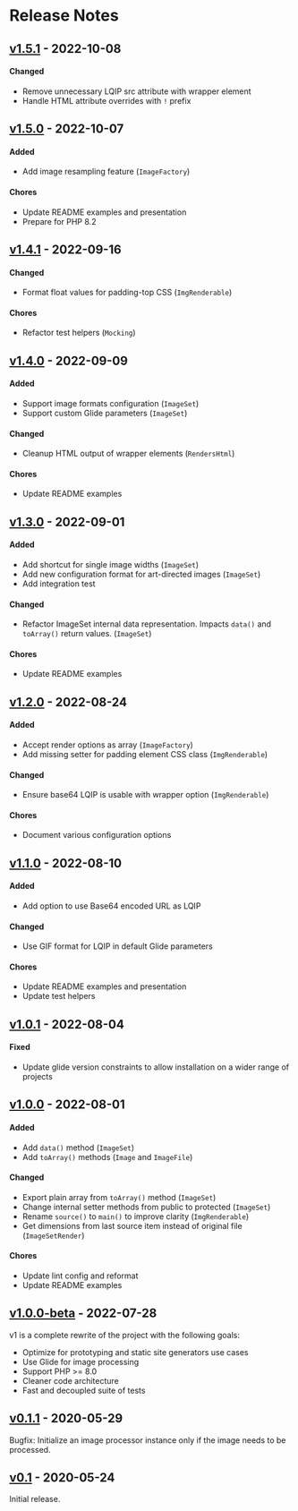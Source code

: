 # Release Notes


## [v1.5.1](https://github.com/pboivin/flou/compare/v1.5.0...v1.5.1) - 2022-10-08

#### Changed

- Remove unnecessary LQIP src attribute with wrapper element
- Handle HTML attribute overrides with `!` prefix


## [v1.5.0](https://github.com/pboivin/flou/compare/v1.4.1...v1.5.0) - 2022-10-07

#### Added

- Add image resampling feature (`ImageFactory`)

#### Chores

- Update README examples and presentation
- Prepare for PHP 8.2


## [v1.4.1](https://github.com/pboivin/flou/compare/v1.4.0...v1.4.1) - 2022-09-16

#### Changed

- Format float values for padding-top CSS (`ImgRenderable`)

#### Chores

- Refactor test helpers (`Mocking`)


## [v1.4.0](https://github.com/pboivin/flou/compare/v1.3.0...v1.4.0) - 2022-09-09

#### Added

- Support image formats configuration (`ImageSet`)
- Support custom Glide parameters (`ImageSet`)

#### Changed

- Cleanup HTML output of wrapper elements (`RendersHtml`)

#### Chores

- Update README examples


## [v1.3.0](https://github.com/pboivin/flou/compare/v1.2.0...v1.3.0) - 2022-09-01

#### Added

- Add shortcut for single image widths (`ImageSet`)
- Add new configuration format for art-directed images (`ImageSet`)
- Add integration test

#### Changed

- Refactor ImageSet internal data representation. Impacts `data()` and `toArray()` return values. (`ImageSet`)

#### Chores

- Update README examples


## [v1.2.0](https://github.com/pboivin/flou/compare/v1.1.0...v1.2.0) - 2022-08-24

#### Added

- Accept render options as array (`ImageFactory`)
- Add missing setter for padding element CSS class (`ImgRenderable`)

#### Changed

- Ensure base64 LQIP is usable with wrapper option (`ImgRenderable`)

#### Chores

- Document various configuration options


## [v1.1.0](https://github.com/pboivin/flou/compare/v1.0.1...v1.1.0) - 2022-08-10

#### Added

- Add option to use Base64 encoded URL as LQIP

#### Changed

- Use GIF format for LQIP in default Glide parameters

#### Chores

- Update README examples and presentation
- Update test helpers


## [v1.0.1](https://github.com/pboivin/flou/compare/v1.0.0...v1.0.1) - 2022-08-04

#### Fixed

- Update glide version constraints to allow installation on a wider range of projects


## [v1.0.0](https://github.com/pboivin/flou/compare/v1.0.0-beta...v1.0.0) - 2022-08-01

#### Added

- Add `data()` method (`ImageSet`)
- Add `toArray()` methods (`Image` and `ImageFile`)

#### Changed

- Export plain array from `toArray()` method (`ImageSet`)
- Change internal setter methods from public to protected (`ImageSet`)
- Rename `source()` to `main()` to improve clarity (`ImgRenderable`)
- Get dimensions from last source item instead of original file (`ImageSetRender`)

#### Chores

- Update lint config and reformat
- Update README examples


## [v1.0.0-beta](https://github.com/pboivin/flou/compare/v0.1.1...v1.0.0-beta) - 2022-07-28

v1 is a complete rewrite of the project with the following goals:

- Optimize for prototyping and static site generators use cases
- Use Glide for image processing
- Support PHP >= 8.0
- Cleaner code architecture
- Fast and decoupled suite of tests


## [v0.1.1](https://github.com/pboivin/flou/compare/v0.1...v0.1.1) - 2020-05-29

Bugfix: Initialize an image processor instance only if the image needs to be processed.


## [v0.1](https://github.com/pboivin/flou/releases/tag/v0.1) - 2020-05-24

Initial release.
